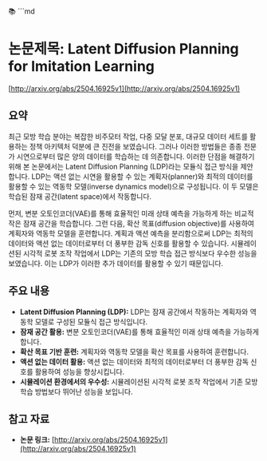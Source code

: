 📚 ```md
# 논문제목: Latent Diffusion Planning for Imitation Learning

[http://arxiv.org/abs/2504.16925v1](http://arxiv.org/abs/2504.16925v1)

## 요약

최근 모방 학습 분야는 복잡한 비주모터 작업, 다중 모달 분포, 대규모 데이터 세트를 활용하는 정책 아키텍처 덕분에 큰 진전을 보였습니다. 그러나 이러한 방법들은 종종 전문가 시연으로부터 많은 양의 데이터를 학습하는 데 의존합니다. 이러한 단점을 해결하기 위해 본 논문에서는 Latent Diffusion Planning (LDP)라는 모듈식 접근 방식을 제안합니다. LDP는 액션 없는 시연을 활용할 수 있는 계획자(planner)와 최적의 데이터를 활용할 수 있는 역동학 모델(inverse dynamics model)으로 구성됩니다. 이 두 모델은 학습된 잠재 공간(latent space)에서 작동합니다.

먼저, 변분 오토인코더(VAE)를 통해 효율적인 미래 상태 예측을 가능하게 하는 비교적 작은 잠재 공간을 학습합니다. 그런 다음, 확산 목표(diffusion objective)를 사용하여 계획자와 역동학 모델을 훈련합니다. 계획과 액션 예측을 분리함으로써 LDP는 최적의 데이터와 액션 없는 데이터로부터 더 풍부한 감독 신호를 활용할 수 있습니다. 시뮬레이션된 시각적 로봇 조작 작업에서 LDP는 기존의 모방 학습 접근 방식보다 우수한 성능을 보였습니다. 이는 LDP가 이러한 추가 데이터를 활용할 수 있기 때문입니다.

## 주요 내용

*   **Latent Diffusion Planning (LDP):**  LDP는 잠재 공간에서 작동하는 계획자와 역동학 모델로 구성된 모듈식 접근 방식입니다.
*   **잠재 공간 활용:** 변분 오토인코더(VAE)를 통해 효율적인 미래 상태 예측을 가능하게 합니다.
*   **확산 목표 기반 훈련:** 계획자와 역동학 모델을 확산 목표를 사용하여 훈련합니다.
*   **액션 없는 데이터 활용:**  액션 없는 데이터와 최적의 데이터로부터 더 풍부한 감독 신호를 활용하여 성능을 향상시킵니다.
*   **시뮬레이션 환경에서의 우수성:** 시뮬레이션된 시각적 로봇 조작 작업에서 기존 모방 학습 방법보다 뛰어난 성능을 보입니다.

## 참고 자료

*   **논문 링크:** [http://arxiv.org/abs/2504.16925v1](http://arxiv.org/abs/2504.16925v1)